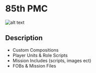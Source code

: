 # 85th PMC
![alt text](https://i.imgur.com/kL5FY7W.jpeg)
## Description
- Custom Compositions
- Player Units & Role Scripts
- Mission Includes (scripts, images ect)
- FOBs & Mission Files

